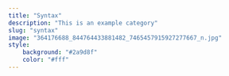 ```yaml
---
title: "Syntax"
description: "This is an example category"
slug: "syntax"
image: "364176688_844764433881482_7465457915927277667_n.jpg"
style:
    background: "#2a9d8f"
    color: "#fff"
---
```

